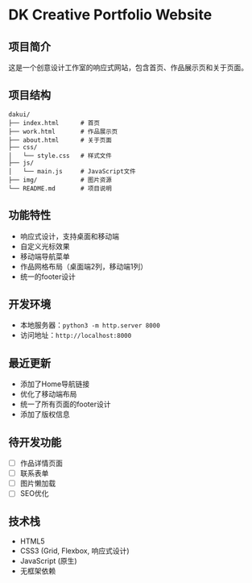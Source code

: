 # DK Creative Portfolio Website

## 项目简介
这是一个创意设计工作室的响应式网站，包含首页、作品展示页和关于页面。

## 项目结构
```
dakui/
├── index.html      # 首页
├── work.html       # 作品展示页
├── about.html      # 关于页面
├── css/
│   └── style.css   # 样式文件
├── js/
│   └── main.js     # JavaScript文件
├── img/            # 图片资源
└── README.md       # 项目说明
```

## 功能特性
- 响应式设计，支持桌面和移动端
- 自定义光标效果
- 移动端导航菜单
- 作品网格布局（桌面端2列，移动端1列）
- 统一的footer设计

## 开发环境
- 本地服务器：`python3 -m http.server 8000`
- 访问地址：`http://localhost:8000`

## 最近更新
- 添加了Home导航链接
- 优化了移动端布局
- 统一了所有页面的footer设计
- 添加了版权信息

## 待开发功能
- [ ] 作品详情页面
- [ ] 联系表单
- [ ] 图片懒加载
- [ ] SEO优化

## 技术栈
- HTML5
- CSS3 (Grid, Flexbox, 响应式设计)
- JavaScript (原生)
- 无框架依赖 